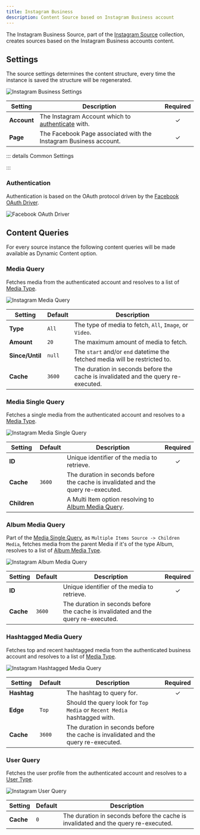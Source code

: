```yaml
---
title: Instagram Business
description: Content Source based on Instagram Business account
---
```


<!--@include: ../../parts/provider-intro.md-->

The Instagram Business Source, part of the [Instagram Source](../instagram) collection, creates sources based on the Instagram Business accounts content.

## Settings

The source settings determines the content structure, every time the instance is saved the structure will be regenerated.

![Instagram Business Settings](../../assets/providers/ig-business-config.webp)

| Setting | Description | Required |
| ------- | ----------- | :------: |
| **Account** | The Instagram Account which to [authenticate](#authentication) with. | &#x2713; |
| **Page** | The Facebook Page associated with the Instagram Business account. | &#x2713; |

::: details Common Settings
<!--@include: ../_partials/provider-common-settings.md-->
:::

### Authentication

Authentication is based on the OAuth protocol driven by the [Facebook OAuth Driver](/essentials-for-yootheme-pro/auth/drivers/facebook-oauth).

![Facebook OAuth Driver](/essentials-for-yootheme-pro/auth/assets/driver/facebook-oauth.webp)

## Content Queries

For every source instance the following content queries will be made available as Dynamic Content option.

### Media Query

Fetches media from the authenticated account and resolves to a list of [Media Type](../instagram#media-type).

![Instagram Media Query](../../assets/providers/ig-query-media.webp)

| Setting | Default | Description |
| ------- | ------- | ----------- |
| **Type** | `All` | The type of media to fetch, `All`, `Image`, or `Video`. |
| **Amount** | `20` | The maximum amount of media to fetch. |
| **Since/Until** | `null` | The `start` and/or `end` datetime the fetched media will be restricted to. |
| **Cache** | `3600` | The duration in seconds before the cache is invalidated and the query re-executed. |

### Media Single Query

Fetches a single media from the authenticated account and resolves to a [Media Type](../instagram#media-type).

![Instagram Media Single Query](../../assets/providers/ig-query-media-single.webp)

| Setting | Default | Description | Required |
| ------- | ------- | ----------- | :------: |
| **ID** | | Unique identifier of the media to retrieve. | &#x2713; |
| **Cache** | `3600` | The duration in seconds before the cache is invalidated and the query re-executed. |
| **Children** | | A Multi Item option resolving to [Album Media Query](#album-media-query). |

### Album Media Query

Part of the [Media Single Query](#media-single-query), as `Multiple Items Source -> Children Media`, fetches media from the parent Media if it's of the type Album, resolves to a list of [Album Media Type](../instagram#album-media-type).

![Instagram Album Media Query](../../assets/providers/ig-query-media-single.webp)

| Setting | Default | Description | Required |
| ------- | ------- | ----------- | :------: |
| **ID** | | Unique identifier of the media to retrieve. | &#x2713; |
| **Cache** | `3600` | The duration in seconds before the cache is invalidated and the query re-executed. |

### Hashtagged Media Query

Fetches top and recent hashtagged media from the authenticated business account and resolves to a list of [Media Type](../instagram#media-type).

![Instagram Hashtagged Media Query](../../assets/providers/ig-query-hashtagged-media.webp)

| Setting | Default | Description | Required |
| ------- | ------- | ----------- | :------: |
| **Hashtag** | | The hashtag to query for. | &#x2713; |
| **Edge** |`Top` | Should the query look for `Top Media` or `Recent Media` hashtagged with. |
| **Cache** | `3600` | The duration in seconds before the cache is invalidated and the query re-executed. |

### User Query

Fetches the user profile from the authenticated account and resolves to a [User Type](../instagram#user-type).

![Instagram User Query](../../assets/providers/ig-query-user.webp)

| Setting | Default | Description |
| ------- | ------- | ----------- |
| **Cache** | `0` | The duration in seconds before the cache is invalidated and the query re-executed. |

